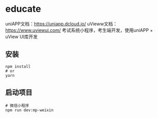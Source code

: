 # educate

uniAPP文档：https://uniapp.dcloud.io/
uVieww文档：https://www.uviewui.com/
考试系统小程序，考生端开发，使用uniAPP + uView UI库开发

## 安装

```
npm install
# or
yarn 
```

## 启动项目
```
# 微信小程序
npm run dev:mp-weixin
```
